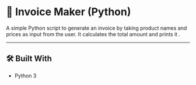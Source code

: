 # 🧾 Invoice Maker (Python)

A simple Python script to generate an invoice by taking product names and prices as input from the user. It calculates the total amount and prints it .

---

## 🛠️ Built With

- Python 3

